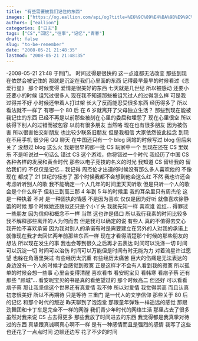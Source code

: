 ```yaml
---
title: "有些需要被我们记住的东西"
images: ["https://og.eallion.com/api/og?title=%E6%9C%89%E4%BA%9B%E9%9C%80%E8%A6%81%E8%A2%AB%E6%88%91%E4%BB%AC%E8%AE%B0%E4%BD%8F%E7%9A%84%E4%B8%9C%E8%A5%BF"]
authors: ["eallion"]
categories: ["日志"]
tags: ["CS","回忆","往事","记忆","青春"]
draft: false
slug: "to-be-remember"
date: "2008-05-21 21:48:35"
lastmod: "2008-05-21 21:48:35"
---
```


-2008-05-21 21:48 于荆门。
时间过得是很快的
这一点谁都无法改变
那些到现在依然会被记住的
那就是沉淀在我们心里面的东西
记得最早最早的时候看过《恋爱行星》
那个时候觉得
爱情是很美好的东西
七天就是几世纪
所以被感动
还要小还要小的时候
诅咒过很多人
现在我不知道那些被诅咒过人的过得怎么样
可是我
过得并不好
小时候还带着人打过架
长大了反而能忍受很多东西
经历得多了
所以看法就不一样了
有哪一个 80 后
在 6 岁就离开了父母独立生活？
那些到现在能被我记住的东西
已经不再是以前那些被刻在心里的委屈和埋怨了
现在心里很空
所以装得下别人的过错而被包容
以前有很多朋友
当然咯
现在也有很多朋友
因为被伤害
所以很害怕交新朋友
也比较少联系旧朋友
但是我相信
大家依然彼此挂念
到现在不用手机
很少用 QQ 聊天
在中国还只有一个 blog 网站的时候写过 blog
但后来关了
没想过 blog 这么火
我是很早的那一批 CS 玩家中一个
到现在还在 CS 里娱乐
不是听说过一句话么
错过 CS 这个游戏，你将错过一个时代
我经历了中国 CS 各种各样的发展和黄金时代
那些以电子竞技的名义的时光
我知道
CS 留给我的
留给我们的
不仅仅是记忆...
我记得
周杰伦才出道的时候没有那么多人喜欢他的
不像现在
都成了 21 世纪的标志了
那个时候我都不会想到他会这么红
不然
我也许还会考虑听听别人的歌
我不能确定一个人几年的时间里天天听歌
但是只听一个人的歌
会是个什么样子
但初三到高三那 4 年到 5 年的时候里
我的耳朵里只有周杰伦
这是一种执着
不对
是一种固执的情感
不是因为喜欢
仅仅是因为好听
就像喜欢徐静蕾的时候
那个时候她还貌似还只是个小丫头
我就先知一样
喜欢谁
谁红...
得罪过一些朋友
因为信仰和概念不一样
当然
这也许是借口
所以我行我素的时间比较多
我不解释那些离开的人为何而去
但是我可以确定的说
有些人
真的不值得去交心
我开始不喜欢承诺
因为我对别人的承诺有时是需要建立在另外的人对我的承诺上
就像现在我才去回忆两年前那些东西一样
现在才看得清楚那个时候的那些朋友的想法
所以现在发生的事
我也会等到很久之后再才去表达
时间可以洗涤一切
时间可以沉淀一切
时间可以治伤
时间可以万能但是时间有时无能为力
对着流星许过愿望
也躲在角落里哭过
有些经历太沉重
有些经历太痛苦
巨大的伤痛是无法表达的
身边没有一个人的时候才会感觉到寂寞
正是这样才不会有人看到我的寂寞
所以孤单的时候会想一些事
心里会变得清醒
喜欢看书
看安昵宝贝
看韩寒
看痞子蔡
还有那些 "顾城"...
看安昵宝贝的书是真的看绝望过的
那个时候高二
但还好
可以看看痞子蔡
那让我坚信这个世界还有真爱情
我不帅
所以对爱情
我觉得崇高
而且认真
初恋很美好
所以不再期待
只是等待
三重门
是一代人的文学信仰
那些关于 80 后的记忆
和那个时代的叛逆
昨天聊到了泡泡堂
那跟童年弹珠一样遥远的感觉
那跟劲舞团和卡丁车是完全不一样的网游
我们青少年时代的网络生活
那里占去了很多
虽然对我来说
CS 占去得更多
那些我放了时间进去的东西
我觉得都是我真挚对待过的东西
真挚跟真诚啊真心啊不一样
是有一种感情而且是强烈的感情
我写了这些
也还花了一点点时间
边聊还边写
花了不少的时间
